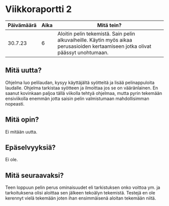 # Viikkoraportti 2

| Päivämäärä |     Aika      |                                     Mitä tein?                                  |
|------------|---------------|---------------------------------------------------------------------------------|
|    30.7.23 |      6      | Aloitin pelin tekemistä. Sain pelin alkuvaiheille. Käytin myös aikaa perusasioiden kertaamiseen jotka olivat päässyt unohtumaan. |

## Mitä uutta?
Ohjelma luo pelilaudan, kysyy käyttäjältä syötteitä ja lisää pelinappuloita laudalle. Ohjelma tarkistaa syötteen ja ilmoittaa jos se on vääränlainen. En saanut kovinkaan paljoa tällä viikolla tehtyä ohjelmaa, mutta pyrin tekemään ensiviikolla enemmän jotta saisin pelin valmistumaan mahdollisimman nopeasti. 

## Mitä opin?
Ei mitään uutta.

## Epäselvyyksiä?
Ei ole.

## Mitä seuraavaksi?
Teen loppuun pelin perus ominaisuudet eli tarkistuksen onko voittoa ym. ja tarkoituksena olisi aloittaa sen jälkeen tekoälyn tekemistä. Testejä en ole kerennyt vielä tekemään joten ihan ensimmäisenä aloitan tekemään niitä.
